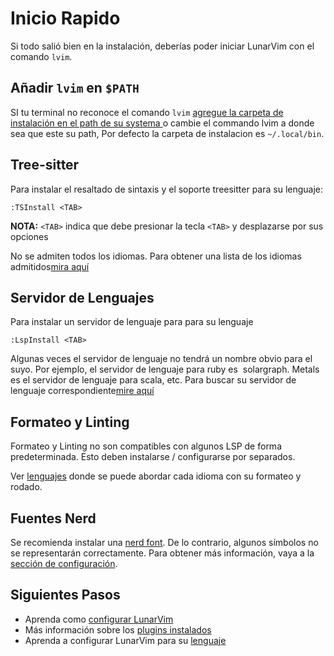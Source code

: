 # Inicio Rapido

Si todo salió bien en la instalación, deberías poder iniciar LunarVim con el comando `lvim`.

## Añadir `lvim` en `$PATH`

SI tu terminal no reconoce el comando `lvim` [agregue la carpeta de instalación en el path de su systema ](https://gist.github.com/nex3/c395b2f8fd4b02068be37c961301caa7) o cambie el commando lvim a donde sea que este su path, Por defecto la carpeta de instalacion es `~/.local/bin`.

## Tree-sitter

Para instalar el resaltado de sintaxis y el soporte treesitter para su lenguaje:

```vim
:TSInstall <TAB>
```

**NOTA:** `<TAB>` indica que debe presionar la tecla `<TAB>` y desplazarse por sus opciones

No se admiten todos los idiomas. Para obtener una lista de los idiomas admitidos[mira aquí](https://github.com/nvim-treesitter/nvim-treesitter#supported-languages)

## Servidor de Lenguajes

Para instalar un servidor de lenguaje para para su lenguaje

```vim
:LspInstall <TAB>
```

Algunas veces el servidor de lenguaje no tendrá un nombre obvio para el suyo. Por ejemplo, el servidor de lenguaje para ruby es  solargraph. Metals es el servidor de lenguaje para scala, etc. Para buscar su servidor de lenguaje correspondiente[mire aquí](https://github.com/williamboman/nvim-lsp-installer)

## Formateo y Linting

Formateo y Linting no son compatibles con algunos LSP de forma predeterminada.
Esto deben instalarse / configurarse por separados.

Ver [lenguajes](./languages/README.md) donde se puede abordar cada idioma con su formateo y rodado.

## Fuentes Nerd

Se recomienda instalar una [ nerd font](https://www.nerdfonts.com/). De lo contrario, algunos símbolos no se representarán correctamente. Para obtener más información, vaya a la [sección de configuración](./configuration/04-nerd-fonts.md).

## Siguientes Pasos

- Aprenda como [configurar LunarVim](./configuration/README.md)
- Más información sobre los [plugins instalados](./plugins/README.md)
- Aprenda a configurar LunarVim para su [lenguaje](./languages/README.md)
